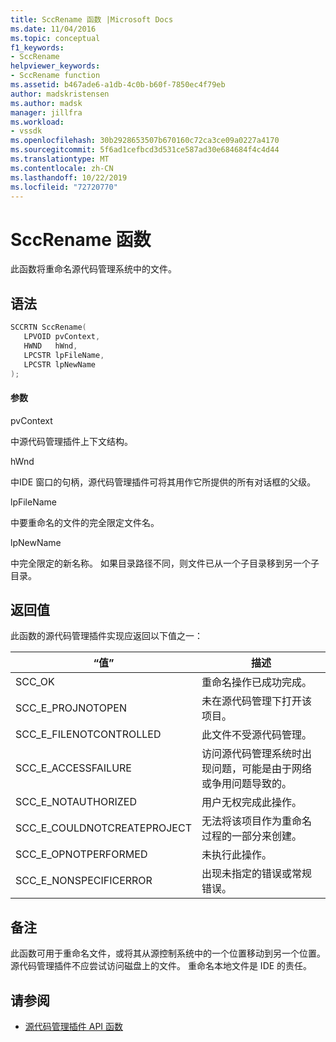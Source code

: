 ```yaml
---
title: SccRename 函数 |Microsoft Docs
ms.date: 11/04/2016
ms.topic: conceptual
f1_keywords:
- SccRename
helpviewer_keywords:
- SccRename function
ms.assetid: b467ade6-a1db-4c0b-b60f-7850ec4f79eb
author: madskristensen
ms.author: madsk
manager: jillfra
ms.workload:
- vssdk
ms.openlocfilehash: 30b2928653507b670160c72ca3ce09a0227a4170
ms.sourcegitcommit: 5f6ad1cefbcd3d531ce587ad30e684684f4c4d44
ms.translationtype: MT
ms.contentlocale: zh-CN
ms.lasthandoff: 10/22/2019
ms.locfileid: "72720770"
---
```

# <a name="sccrename-function"></a>SccRename 函数
此函数将重命名源代码管理系统中的文件。

## <a name="syntax"></a>语法

```cpp
SCCRTN SccRename(
   LPVOID pvContext,
   HWND   hWnd,
   LPCSTR lpFileName,
   LPCSTR lpNewName
);
```

#### <a name="parameters"></a>参数
 pvContext

中源代码管理插件上下文结构。

 hWnd

中IDE 窗口的句柄，源代码管理插件可将其用作它所提供的所有对话框的父级。

 lpFileName

中要重命名的文件的完全限定文件名。

 lpNewName

中完全限定的新名称。 如果目录路径不同，则文件已从一个子目录移到另一个子目录。

## <a name="return-value"></a>返回值
 此函数的源代码管理插件实现应返回以下值之一：

|“值”|描述|
|-----------|-----------------|
|SCC_OK|重命名操作已成功完成。|
|SCC_E_PROJNOTOPEN|未在源代码管理下打开该项目。|
|SCC_E_FILENOTCONTROLLED|此文件不受源代码管理。|
|SCC_E_ACCESSFAILURE|访问源代码管理系统时出现问题，可能是由于网络或争用问题导致的。|
|SCC_E_NOTAUTHORIZED|用户无权完成此操作。|
|SCC_E_COULDNOTCREATEPROJECT|无法将该项目作为重命名过程的一部分来创建。|
|SCC_E_OPNOTPERFORMED|未执行此操作。|
|SCC_E_NONSPECIFICERROR|出现未指定的错误或常规错误。|

## <a name="remarks"></a>备注
 此函数可用于重命名文件，或将其从源控制系统中的一个位置移动到另一个位置。 源代码管理插件不应尝试访问磁盘上的文件。 重命名本地文件是 IDE 的责任。

## <a name="see-also"></a>请参阅
- [源代码管理插件 API 函数](../extensibility/source-control-plug-in-api-functions.md)